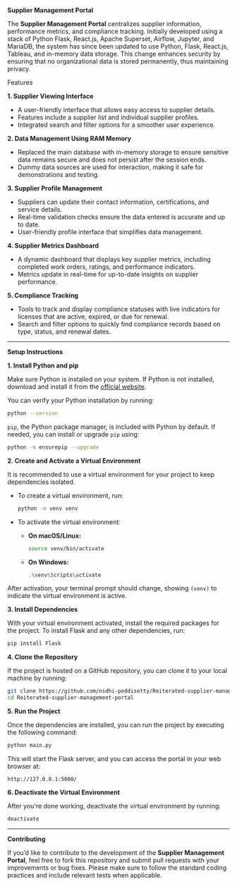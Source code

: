 
 **Supplier Management Portal**

The **Supplier Management Portal** centralizes supplier information, performance metrics, and compliance tracking. Initially developed using a stack of Python Flask, React.js, Apache Superset, Airflow, Jupyter, and MariaDB, the system has since been updated to use Python, Flask, React.js, Tableau, and in-memory data storage. This change enhances security by ensuring that no organizational data is stored permanently, thus maintaining privacy.

 Features

 **1. Supplier Viewing Interface**
- A user-friendly interface that allows easy access to supplier details.
- Features include a supplier list and individual supplier profiles.
- Integrated search and filter options for a smoother user experience.

 **2. Data Management Using RAM Memory**
- Replaced the main database with in-memory storage to ensure sensitive data remains secure and does not persist after the session ends.
- Dummy data sources are used for interaction, making it safe for demonstrations and testing.

 **3. Supplier Profile Management**
- Suppliers can update their contact information, certifications, and service details.
- Real-time validation checks ensure the data entered is accurate and up to date.
- User-friendly profile interface that simplifies data management.

 **4. Supplier Metrics Dashboard**
- A dynamic dashboard that displays key supplier metrics, including completed work orders, ratings, and performance indicators.
- Metrics update in real-time for up-to-date insights on supplier performance.

 **5. Compliance Tracking**
- Tools to track and display compliance statuses with live indicators for licenses that are active, expired, or due for renewal.
- Search and filter options to quickly find compliance records based on type, status, and renewal dates.

---

 **Setup Instructions**

 **1. Install Python and pip**

Make sure Python is installed on your system. If Python is not installed, download and install it from the [official website](https://www.python.org/downloads/).

You can verify your Python installation by running:
```bash
python --version
```

`pip`, the Python package manager, is included with Python by default. If needed, you can install or upgrade `pip` using:
```bash
python -m ensurepip --upgrade
```

 **2. Create and Activate a Virtual Environment**

It is recommended to use a virtual environment for your project to keep dependencies isolated.

- To create a virtual environment, run:
  ```bash
  python -m venv venv
  ```

- To activate the virtual environment:

  - **On macOS/Linux:**
    ```bash
    source venv/bin/activate
    ```

  - **On Windows:**
    ```bash
    .\venv\Scripts\activate
    ```

After activation, your terminal prompt should change, showing `(venv)` to indicate the virtual environment is active.

 **3. Install Dependencies**

With your virtual environment activated, install the required packages for the project. To install Flask and any other dependencies, run:
```bash
pip install Flask
```

 **4. Clone the Repository**

If the project is hosted on a GitHub repository, you can clone it to your local machine by running:
```bash
git clone https://github.com/nidhi-peddisetty/Reiterated-supplier-management-portal.git
cd Reiterated-supplier-management-portal
```

 **5. Run the Project**

Once the dependencies are installed, you can run the project by executing the following command:
```bash
python main.py
```

This will start the Flask server, and you can access the portal in your web browser at:
```
http://127.0.0.1:5000/
```

 **6. Deactivate the Virtual Environment**

After you're done working, deactivate the virtual environment by running:
```bash
deactivate
```

---

 **Contributing**

If you’d like to contribute to the development of the **Supplier Management Portal**, feel free to fork this repository and submit pull requests with your improvements or bug fixes. Please make sure to follow the standard coding practices and include relevant tests when applicable.

